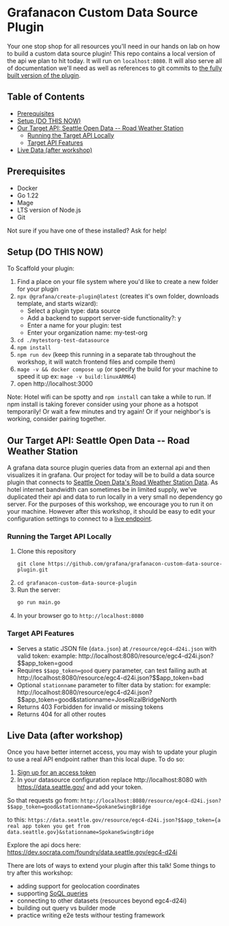 # Grafanacon Custom Data Source Plugin 

Your one stop shop for all resources you'll need in our hands on lab on how to build a custom data source plugin! This repo contains a local version of the api we plan to hit today. It will run on `localhost:8080`. It will also serve all of documentation we'll need as well as references to git commits to [the fully built version of the plugin](https://github.com/grafana/grafanacon-custom-data-source-plugin-example).  

## Table of Contents
- [Prerequisites](#prerequisites)
- [Setup (DO THIS NOW)](#setup-do-this-now)
- [Our Target API: Seattle Open Data -- Road Weather Station](#our-target-api-seattle-open-data----road-weather-station)
  - [Running the Target API Locally](#running-the-target-api-locally)
  - [Target API Features](#target-api-features)
- [Live Data (after workshop)](#live-data-after-workshop)


## Prerequisites
- Docker
- Go 1.22
- Mage
- LTS version of Node.js
- Git

Not sure if you have one of these installed? Ask for help!  

## Setup (DO THIS NOW)

To Scaffold your plugin:
1. Find a place on your file system where you'd like to create a new folder for your plugin
2. `npx @grafana/create-plugin@latest` (creates it's own folder, downloads template, and starts wizard):
   - Select a plugin type: data source
   - Add a backend to support server-side functionality?: y
   - Enter a name for your plugin: test
   - Enter your organization name: my-test-org
3. `cd ./mytestorg-test-datasource`
4. `npm install`
5. `npm run dev` (keep this running in a separate tab throughout the workshop, it will watch frontend files and compile them)
7. `mage -v && docker compose up` (or specify the build for your machine to speed it up ex: `mage -v build:linuxARM64`)
9. open http://localhost:3000

Note: Hotel wifi can be spotty and `npm install` can take a while to run. If npm install is taking forever consider using your phone as a hotspot temporarily! Or wait a few minutes and try again! Or if your neighbor's is working, consider pairing together. 

## Our Target API: Seattle Open Data -- Road Weather Station

A grafana data source plugin queries data from an external api and then visualizes it in grafana. Our project for today will be to build a data source plugin that connects to [Seattle Open Data's Road Weather Station Data](https://data.seattle.gov/Transportation/Road-Weather-Information-Stations/egc4-d24i/about_data). As hotel internet bandwidth can sometimes be in limited supply, we've duplicated their api and data to run locally in a very small no dependency go server. For the purposes of this workshop, we encourage you to run it on your machine. However after this workshop, it should be easy to edit your configuration settings to connect to a [live endpoint](#live-data).

### Running the Target API Locally 

1. Clone this repository
   ```
   git clone https://github.com/grafana/grafanacon-custom-data-source-plugin.git
   ```
2. `cd grafanacon-custom-data-source-plugin`
3. Run the server:
   ```bash
   go run main.go
   ```
4. In your browser go to `http://localhost:8080`

### Target API Features

- Serves a static JSON file (`data.json`) at `/resource/egc4-d24i.json` with valid token: example: http://localhost:8080/resource/egc4-d24i.json?$$app_token=good
- Requires `$$app_token=good` query parameter, can test failing auth at http://localhost:8080/resource/egc4-d24i.json?$$app_token=bad
- Optional `stationname` parameter to filter data by station: for example:  http://localhost:8080/resource/egc4-d24i.json?$$app_token=good&stationname=JoseRizalBridgeNorth
- Returns 403 Forbidden for invalid or missing tokens
- Returns 404 for all other routes

## Live Data (after workshop)
Once you have better internet access, you may wish to update your plugin to use a real API endpoint rather than this local dupe. To do so: 

1. [Sign up for an access token](https://data.seattle.gov/signup)
2. In your datasource configuration replace http://localhost:8080 with https://data.seattle.gov/ and add your token.

So that requests go from:
`http://localhost:8080/resource/egc4-d24i.json?$$app_token=good&stationname=SpokaneSwingBridge`

to this:
`https://data.seattle.gov/resource/egc4-d24i.json?$$app_token={a real app token you get from data.seattle.gov}&stationname=SpokaneSwingBridge`

Explore the api docs here: https://dev.socrata.com/foundry/data.seattle.gov/egc4-d24i

There are lots of ways to extend your plugin after this talk! Some things to try after this workshop:
- adding support for geolocation coordinates
- supporting [SoQL queries](https://dev.socrata.com/docs/queries/)
- connecting to other datasets (resources beyond egc4-d24i)
- building out query vs builder mode
- practice writing e2e tests withour testing framework
